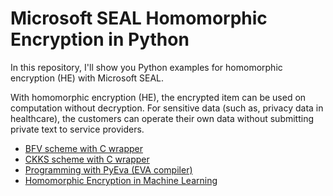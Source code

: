 # Microsoft SEAL Homomorphic Encryption in Python

In this repository, I'll show you Python examples for homomorphic encryption (HE) with Microsoft SEAL.

With homomorphic encryption (HE), the encrypted item can be used on computation without decryption. For sensitive data (such as, privacy data in healthcare), the customers can operate their own data without submitting private text to service providers.

- [BFV scheme with C wrapper](01-seal-python-bfv-with-c-wrapper.ipynb)
- [CKKS scheme with C wrapper](02-seal-python-ckks-with-c-wrapper.ipynb)
- [Programming with PyEva (EVA compiler)](03-seal-python-with-pyeva-compiler.ipynb)
- [Homomorphic Encryption in Machine Learning](04-seal-python-in-machine-learning.ipynb)
